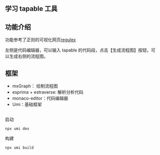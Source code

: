 ## 学习 tapable 工具

## 功能介绍

功能参考了正则的可视化网页[regulex](<https://jex.im/regulex/#!flags=&re=%5E(a%7Cb)*%3F%24>)

左侧是代码编辑器，可以输入 tapable 的代码段，点击【生成流程图】按钮，可以生成右侧的流程图。

## 框架

- mxGraph： 绘制流程图
- esprima + estraverse: 解析分析代码
- monaco-editor：代码编辑器
- Umi：基础框架

##

启动

```
npx umi dev
```

构建

```
npx umi build
```
